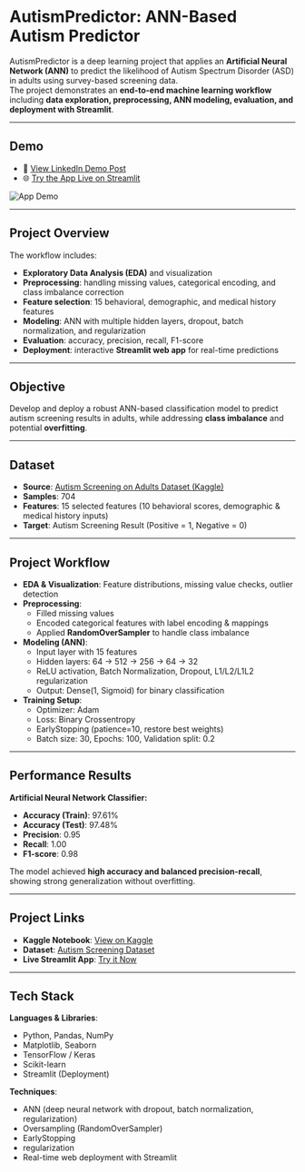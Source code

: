 # **AutismPredictor: ANN-Based Autism Predictor**

AutismPredictor is a deep learning project that applies an **Artificial Neural Network (ANN)** to predict the likelihood of Autism Spectrum Disorder (ASD) in adults using survey-based screening data.  
The project demonstrates an **end-to-end machine learning workflow** including **data exploration, preprocessing, ANN modeling, evaluation, and deployment with Streamlit**.

---

## **Demo**

- 🎥 [View LinkedIn Demo Post](https://www.linkedin.com/posts/rawan-alwadeya-17948a305_deeplearning-artificialneuralnetworks-binaryclassification-activity-7364474655748870144-_mF7?utm_source=share&utm_medium=member_desktop&rcm=ACoAAE3YzG0BAZw48kimDDr_guvq8zXgSjDgk_I)  
- 🌐 [Try the App Live on Streamlit](https://autismpredictor-h6kfmers62gfwz5at9bprh.streamlit.app/)

![App Demo]()

---

## **Project Overview**

The workflow includes:  
- **Exploratory Data Analysis (EDA)** and visualization  
- **Preprocessing**: handling missing values, categorical encoding, and class imbalance correction  
- **Feature selection**: 15 behavioral, demographic, and medical history features  
- **Modeling**: ANN with multiple hidden layers, dropout, batch normalization, and regularization  
- **Evaluation**: accuracy, precision, recall, F1-score  
- **Deployment**: interactive **Streamlit web app** for real-time predictions  

---

## **Objective**

Develop and deploy a robust ANN-based classification model to predict autism screening results in adults, while addressing **class imbalance** and potential **overfitting**.

---

## **Dataset**

- **Source**: [Autism Screening on Adults Dataset (Kaggle)](https://www.kaggle.com/datasets/andrewmvd/autism-screening-on-adults/data)  
- **Samples**: 704  
- **Features**: 15 selected features (10 behavioral scores, demographic & medical history inputs)  
- **Target**: Autism Screening Result (Positive = 1, Negative = 0)  

---

## **Project Workflow**

- **EDA & Visualization**: Feature distributions, missing value checks, outlier detection  
- **Preprocessing**:  
  - Filled missing values  
  - Encoded categorical features with label encoding & mappings  
  - Applied **RandomOverSampler** to handle class imbalance  
- **Modeling (ANN)**:  
  - Input layer with 15 features  
  - Hidden layers: 64 → 512 → 256 → 64 → 32  
  - ReLU activation, Batch Normalization, Dropout, L1/L2/L1L2 regularization  
  - Output: Dense(1, Sigmoid) for binary classification  
- **Training Setup**:  
  - Optimizer: Adam  
  - Loss: Binary Crossentropy  
  - EarlyStopping (patience=10, restore best weights)  
  - Batch size: 30, Epochs: 100, Validation split: 0.2  

---

## **Performance Results**

**Artificial Neural Network Classifier:**  
- **Accuracy (Train)**: 97.61%  
- **Accuracy (Test)**: 97.48%  
- **Precision**: 0.95  
- **Recall**: 1.00  
- **F1-score**: 0.98  

The model achieved **high accuracy and balanced precision-recall**, showing strong generalization without overfitting.

---

## **Project Links**

- **Kaggle Notebook**: [View on Kaggle](https://www.kaggle.com/code/rawanalwadeya/autismpredictor-ann-based-autism-predictor)  
- **Dataset**: [Autism Screening Dataset](https://www.kaggle.com/datasets/andrewmvd/autism-screening-on-adults/data)  
- **Live Streamlit App**: [Try it Now](https://autismpredictor-h6kfmers62gfwz5at9bprh.streamlit.app/)  

---

## **Tech Stack**

**Languages & Libraries**:  
- Python, Pandas, NumPy  
- Matplotlib, Seaborn  
- TensorFlow / Keras  
- Scikit-learn
- Streamlit (Deployment)  

**Techniques**:  
- ANN (deep neural network with dropout, batch normalization, regularization)  
- Oversampling (RandomOverSampler)  
- EarlyStopping
- regularization  
- Real-time web deployment with Streamlit  
